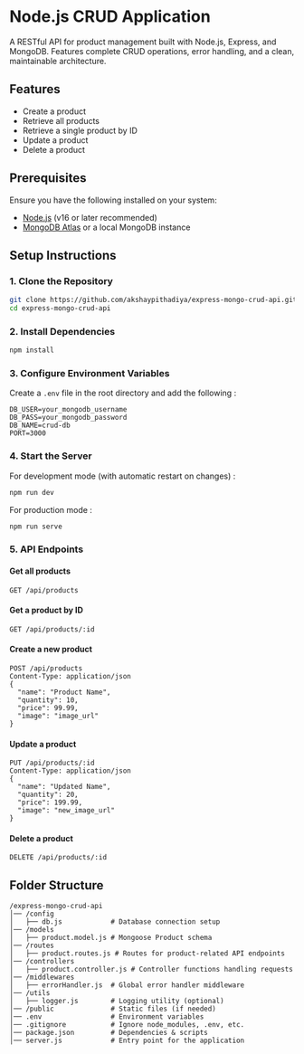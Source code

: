 # Node.js CRUD Application

A RESTful API for product management built with Node.js, Express, and MongoDB. Features complete CRUD operations, error handling, and a clean, maintainable architecture.

## Features

- Create a product
- Retrieve all products
- Retrieve a single product by ID
- Update a product
- Delete a product

## Prerequisites

Ensure you have the following installed on your system:

- [Node.js](https://nodejs.org/) (v16 or later recommended)
- [MongoDB Atlas](https://www.mongodb.com/atlas/database) or a local MongoDB instance

## Setup Instructions

### 1. Clone the Repository

```sh
git clone https://github.com/akshaypithadiya/express-mongo-crud-api.git
cd express-mongo-crud-api
```

### 2. Install Dependencies

```sh
npm install
```

### 3. Configure Environment Variables

Create a `.env` file in the root directory and add the following :

```env
DB_USER=your_mongodb_username
DB_PASS=your_mongodb_password
DB_NAME=crud-db
PORT=3000
```

### 4. Start the Server

For development mode (with automatic restart on changes) :

```sh
npm run dev
```

For production mode :

```sh
npm run serve
```

### 5. API Endpoints

#### Get all products

```http
GET /api/products
```

#### Get a product by ID

```http
GET /api/products/:id
```

#### Create a new product

```http
POST /api/products
Content-Type: application/json
{
  "name": "Product Name",
  "quantity": 10,
  "price": 99.99,
  "image": "image_url"
}
```

#### Update a product

```http
PUT /api/products/:id
Content-Type: application/json
{
  "name": "Updated Name",
  "quantity": 20,
  "price": 199.99,
  "image": "new_image_url"
}
```

#### Delete a product

```http
DELETE /api/products/:id
```

## Folder Structure

```
/express-mongo-crud-api
│── /config
│   ├── db.js            # Database connection setup
│── /models
│   ├── product.model.js # Mongoose Product schema
│── /routes
│   ├── product.routes.js # Routes for product-related API endpoints
│── /controllers
│   ├── product.controller.js # Controller functions handling requests
│── /middlewares
│   ├── errorHandler.js  # Global error handler middleware
│── /utils
│   ├── logger.js        # Logging utility (optional)
│── /public              # Static files (if needed)
│── .env                 # Environment variables
│── .gitignore           # Ignore node_modules, .env, etc.
│── package.json         # Dependencies & scripts
│── server.js            # Entry point for the application
```
